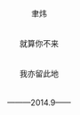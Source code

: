 <html>
<head>
     <title>
     <meta charset=utf-8>
     </title>     
     </head>
     <body>
     <br>
     <br>
     <br>
     <br>
     <br>
     <br>
     <br>
     <br>
     <br>
     <br>
     <br>
     <br>
    <center> 聿炜</center><br>
    <center> 就算你不来</center><br>
    <center> 我亦留此地</center><br>
    <center> ———2014.9——</center><br>
     </body>
     </html>
     
     
